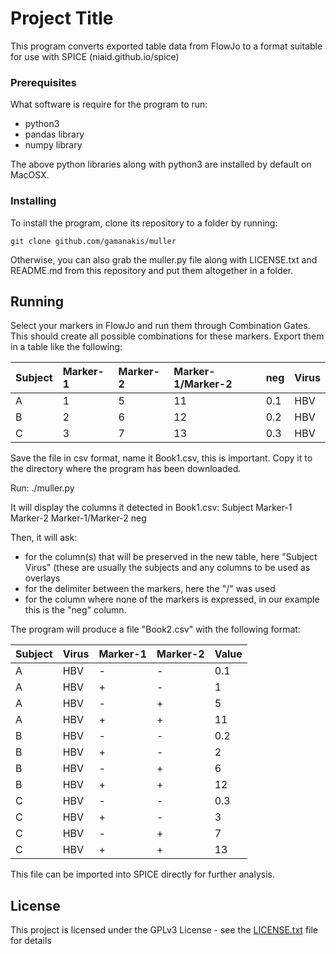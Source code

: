 # Project Title

This program converts exported table data from FlowJo to a format 
suitable for use with SPICE (niaid.github.io/spice)

### Prerequisites

What software is require for the program to run:
* python3
* pandas library
* numpy library

The above python libraries along with python3 are installed by default on MacOSX.

### Installing

To install the program, clone its repository to a folder by running:

```
git clone github.com/gamanakis/muller
```

Otherwise, you can also grab the muller.py file along with LICENSE.txt and README.md
from this repository and put them altogether in a folder.

## Running

Select your markers in FlowJo and run them through Combination Gates.
This should create all possible combinations for these markers.
Export them in a table like the following:

| Subject    | Marker-1   | Marker-2   | Marker-1/Marker-2   | neg   | Virus      |
| :--------- |:-----------|:-----------|:--------------------|:------|:-----------|
| A          | 1          | 5          | 11                  | 0.1   | HBV        |
| B          | 2          | 6          | 12                  | 0.2   | HBV        |
| C          | 3          | 7          | 13                  | 0.3   | HBV        |

Save the file in csv format, name it Book1.csv, this is important.
Copy it to the directory where the program has been downloaded.

Run: 
./muller.py

It will display the columns it detected in Book1.csv:
Subject
Marker-1
Marker-2
Marker-1/Marker-2
neg

Then, it will ask:
* for the column(s) that will be preserved in the new table,
here "Subject Virus" (these are usually the subjects and any columns to be used
as overlays
* for the delimiter between the markers, here the "/" was used
* for the column where none of the markers is expressed, 
in our example this is the "neg" column.

The program will produce a file "Book2.csv" with the following format:

| Subject    | Virus      | Marker-1   | Marker-2   | Value   |
| :--------- |:-----------|:-----------|:-----------|:--------|
| A          | HBV        | -          | -          | 0.1     |
| A          | HBV        | +          | -          | 1       |
| A          | HBV        | -          | +          | 5       |
| A          | HBV        | +          | +          | 11      |
| B          | HBV        | -          | -          | 0.2     |
| B          | HBV        | +          | -          | 2       |
| B          | HBV        | -          | +          | 6       |
| B          | HBV        | +          | +          | 12      |
| C          | HBV        | -          | -          | 0.3     |
| C          | HBV        | +          | -          | 3       |
| C          | HBV        | -          | +          | 7       |
| C          | HBV        | +          | +          | 13      |

This file can be imported into SPICE directly for further analysis.

## License

This project is licensed under the GPLv3 License - see the [LICENSE.txt](LICENSE.txt) file for details

